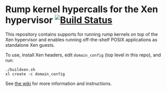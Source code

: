 Rump kernel hypercalls for the Xen hypervisor [![Build Status](https://travis-ci.org/rumpkernel/rumprun-xen.png?branch=master)](https://travis-ci.org/rumpkernel/rumprun-xen)
=============================================

This repository contains supports for running rump kernels on top of the
Xen hypervisor and enables running off-the-shelf POSIX applications as
standalone Xen guests.

To use, install Xen headers, edit `domain_config` (top level in this
repo), and run:
````
./buildxen.sh
xl create -c domain_config
````

See [the wiki](http://wiki.rumpkernel.org/Repo:-rumprun-xen) for more
information and instructions.
